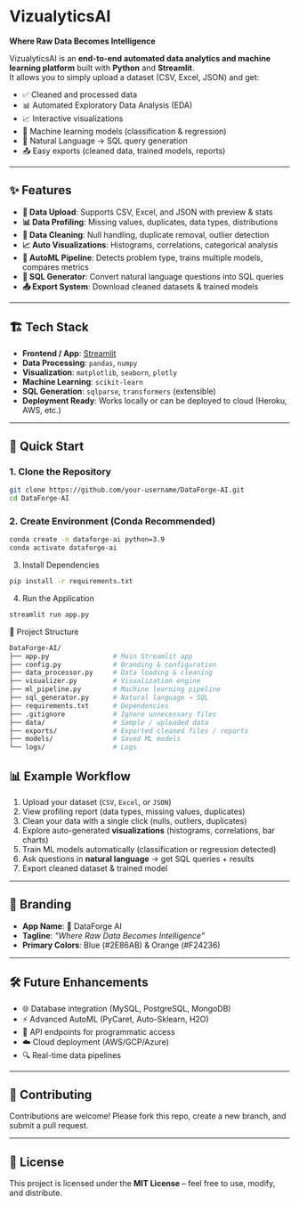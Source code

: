 #  VizualyticsAI


**Where Raw Data Becomes Intelligence**  

VizualyticsAI is an **end-to-end automated data analytics and machine learning platform** built with **Python** and **Streamlit**.  
It allows you to simply upload a dataset (CSV, Excel, JSON) and get:  

- ✅ Cleaned and processed data  
- 📊 Automated Exploratory Data Analysis (EDA)  
- 📈 Interactive visualizations  
- 🤖 Machine learning models (classification & regression)  
- 💬 Natural Language → SQL query generation  
- 📤 Easy exports (cleaned data, trained models, reports)  

---

## ✨ Features

- **📁 Data Upload**: Supports CSV, Excel, and JSON with preview & stats  
- **📊 Data Profiling**: Missing values, duplicates, data types, distributions  
- **🧹 Data Cleaning**: Null handling, duplicate removal, outlier detection  
- **📈 Auto Visualizations**: Histograms, correlations, categorical analysis  
- **🤖 AutoML Pipeline**: Detects problem type, trains multiple models, compares metrics  
- **💬 SQL Generator**: Convert natural language questions into SQL queries  
- **📤 Export System**: Download cleaned datasets & trained models  

---

## 🏗️ Tech Stack

- **Frontend / App**: [Streamlit](https://vizualyticsai.streamlit.app/)  
- **Data Processing**: `pandas`, `numpy`  
- **Visualization**: `matplotlib`, `seaborn`, `plotly`  
- **Machine Learning**: `scikit-learn`  
- **SQL Generation**: `sqlparse`, `transformers` (extensible)  
- **Deployment Ready**: Works locally or can be deployed to cloud (Heroku, AWS, etc.)  

---

## 🚀 Quick Start

### 1. Clone the Repository
```bash
git clone https://github.com/your-username/DataForge-AI.git
cd DataForge-AI
```
### 2. Create Environment (Conda Recommended)
```bash
conda create -n dataforge-ai python=3.9
conda activate dataforge-ai
```
3. Install Dependencies
```bash
pip install -r requirements.txt
```
4. Run the Application
```bash
streamlit run app.py

```

📂 Project Structure
```bash
DataForge-AI/
├── app.py                # Main Streamlit app
├── config.py             # Branding & configuration
├── data_processor.py     # Data loading & cleaning
├── visualizer.py         # Visualization engine
├── ml_pipeline.py        # Machine learning pipeline
├── sql_generator.py      # Natural language → SQL
├── requirements.txt      # Dependencies
├── .gitignore            # Ignore unnecessary files
├── data/                 # Sample / uploaded data
├── exports/              # Exported cleaned files / reports
├── models/               # Saved ML models
└── logs/                 # Logs

```

## 📊 Example Workflow

1. Upload your dataset (`CSV`, `Excel`, or `JSON`)  
2. View profiling report (data types, missing values, duplicates)  
3. Clean your data with a single click (nulls, outliers, duplicates)  
4. Explore auto-generated **visualizations** (histograms, correlations, bar charts)  
5. Train ML models automatically (classification or regression detected)  
6. Ask questions in **natural language** → get SQL queries + results  
7. Export cleaned dataset & trained model  

---

## 🎨 Branding

- **App Name**: 🔨 DataForge AI  
- **Tagline**: *"Where Raw Data Becomes Intelligence"*  
- **Primary Colors**: Blue (#2E86AB) & Orange (#F24236)  

---

## 🛠️ Future Enhancements

- 🌐 Database integration (MySQL, PostgreSQL, MongoDB)  
- ⚡ Advanced AutoML (PyCaret, Auto-Sklearn, H2O)  
- 📡 API endpoints for programmatic access  
- ☁️ Cloud deployment (AWS/GCP/Azure)  
- 🔍 Real-time data pipelines  

---

## 🤝 Contributing

Contributions are welcome! Please fork this repo, create a new branch, and submit a pull request.  

---

## 📜 License

This project is licensed under the **MIT License** – feel free to use, modify, and distribute.  

